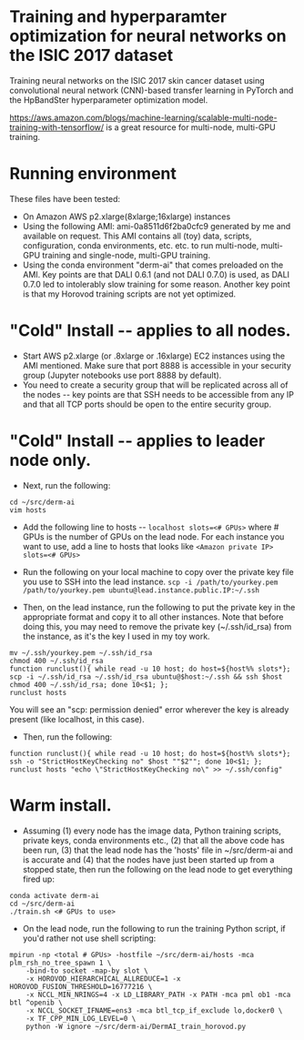 # Training and hyperparamter optimization for neural networks on the ISIC 2017 dataset

Training neural networks on the ISIC 2017 skin cancer dataset using convolutional neural network (CNN)-based transfer learning in PyTorch and the HpBandSter hyperparameter optimization model. 

https://aws.amazon.com/blogs/machine-learning/scalable-multi-node-training-with-tensorflow/ is a great resource for multi-node, multi-GPU training.

# Running environment
These files have been tested:
 - On Amazon AWS p2.xlarge(8xlarge;16xlarge) instances
 - Using the following AMI: ami-0a8511d6f2ba0cfc9 generated by me and available on request. This AMI contains all (toy) data, scripts, configuration, conda environments, etc. etc. to run multi-node, multi-GPU training and single-node, multi-GPU training. 
 - Using the conda environment "derm-ai" that comes preloaded on the AMI. Key points are that DALI 0.6.1 (and not DALI 0.7.0) is used, as DALI 0.7.0 led to intolerably slow training for some reason. Another key point is that my Horovod training scripts are not yet optimized.
 
 # "Cold" Install -- applies to all nodes.
 - Start AWS p2.xlarge (or .8xlarge or .16xlarge) EC2 instances using the AMI mentioned. Make sure that port 8888 is accessible in your security group (Jupyter notebooks use port 8888 by default). 
 - You need to create a security group that will be replicated across all of the nodes -- key points are that SSH needs to be accessible from any IP and that all TCP ports should be open to the entire security group.

 # "Cold" Install -- applies to leader node only.
- Next, run the following:
```
cd ~/src/derm-ai
vim hosts
```
- Add the following line to hosts -- ```localhost slots=<# GPUs>``` where # GPUs is the number of GPUs on the lead node. For each instance you want to use, add a line to hosts that looks like ```<Amazon private IP> slots=<# GPUs>```

- Run the following on your local machine to copy over the private key file you use to SSH into the lead instance. 
```scp -i /path/to/yourkey.pem /path/to/yourkey.pem ubuntu@lead.instance.public.IP:~/.ssh```

- Then, on the lead instance, run the following to put the private key in the appropriate format and copy it to all other instances. Note that before doing this, you may need to remove the private key (~/.ssh/id_rsa) from the instance, as it's the key I used in my toy work. 

```
mv ~/.ssh/yourkey.pem ~/.ssh/id_rsa
chmod 400 ~/.ssh/id_rsa
function runclust(){ while read -u 10 host; do host=${host%% slots*}; scp -i ~/.ssh/id_rsa ~/.ssh/id_rsa ubuntu@$host:~/.ssh && ssh $host chmod 400 ~/.ssh/id_rsa; done 10<$1; };
runclust hosts
```
You will see an "scp: permission denied" error wherever the key is already present (like localhost, in this case).

- Then, run the following: 
```
function runclust(){ while read -u 10 host; do host=${host%% slots*}; ssh -o "StrictHostKeyChecking no" $host ""$2""; done 10<$1; };
runclust hosts "echo \"StrictHostKeyChecking no\" >> ~/.ssh/config"
```

# Warm install.
- Assuming (1) every node has the image data, Python training scripts, private keys, conda environments etc., (2) that all the above code has been run, (3) that the lead node has the 'hosts' file in ~/src/derm-ai and is accurate and (4) that the nodes have just been started up from a stopped state, then run the following on the lead node to get everything fired up:
```
conda activate derm-ai
cd ~/src/derm-ai
./train.sh <# GPUs to use>
```

- On the lead node, run the following to run the training Python script, if you'd rather not use shell scripting:
```
mpirun -np <total # GPUs> -hostfile ~/src/derm-ai/hosts -mca plm_rsh_no_tree_spawn 1 \
	-bind-to socket -map-by slot \
	-x HOROVOD_HIERARCHICAL_ALLREDUCE=1 -x HOROVOD_FUSION_THRESHOLD=16777216 \
	-x NCCL_MIN_NRINGS=4 -x LD_LIBRARY_PATH -x PATH -mca pml ob1 -mca btl ^openib \
	-x NCCL_SOCKET_IFNAME=ens3 -mca btl_tcp_if_exclude lo,docker0 \
	-x TF_CPP_MIN_LOG_LEVEL=0 \
	python -W ignore ~/src/derm-ai/DermAI_train_horovod.py
